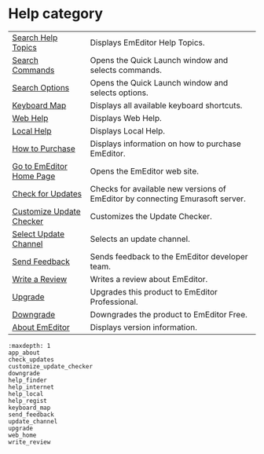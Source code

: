 # Help category

|     |     |
| --- | --- |
|[Search Help Topics](help_finder) | Displays EmEditor Help Topics. |
|[Search Commands](../tools/ql_commands) | Opens the Quick Launch window and selects commands. |
|[Search Options](../tools/ql_options) | Opens the Quick Launch window and selects options. |
|[Keyboard Map](keyboard_map) | Displays all available keyboard shortcuts. |
|[Web Help](help_internet) | Displays Web Help. |
| [Local Help](help_local) | Displays Local Help. |
|[How to Purchase](help_regist) | Displays information on how to purchase EmEditor. |
|[Go to EmEditor Home Page](web_home) | Opens the EmEditor web site. |
|[Check for Updates](check_updates) | Checks for available new versions of EmEditor by connecting Emurasoft server. |
|[Customize Update Checker](customize_update_checker) | Customizes the Update Checker. |
|[Select Update Channel](update_channel) | Selects an update channel. |
|[Send Feedback](send_feedback) | Sends feedback to the EmEditor developer team. |
|[Write a Review](write_review) | Writes a review about EmEditor. |
|[Upgrade](upgrade) | Upgrades this product to EmEditor Professional. |
|[Downgrade](downgrade) | Downgrades the product to EmEditor Free. |
|[About EmEditor](app_about) | Displays version information. |


```{toctree}
:maxdepth: 1
app_about
check_updates
customize_update_checker
downgrade
help_finder
help_internet
help_local
help_regist
keyboard_map
send_feedback
update_channel
upgrade
web_home
write_review
```
